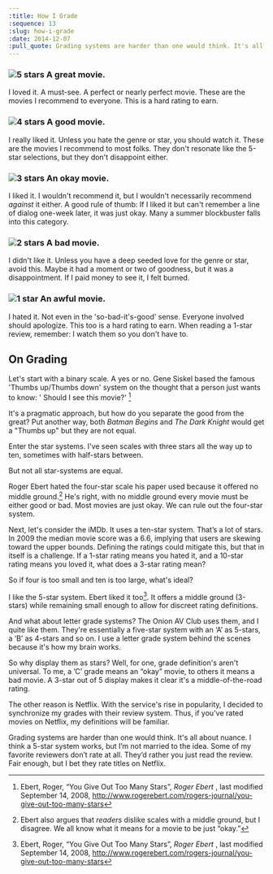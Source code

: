 ```yaml
---
:title: How I Grade
:sequence: 13
:slug: how-i-grade
:date: 2014-12-07
:pull_quote: Grading systems are harder than one would think. It's all about nuance. I think 5 stars works, but I’m not married to the idea.
---
```


### ![5 stars](5-stars.svg) A great movie. ###
I loved it. A must-see. A perfect or nearly perfect movie. These are the movies I recommend to everyone. This is a hard rating to earn.

### ![4 stars](4-stars.svg) A good movie. ###
I really liked it. Unless you hate the genre or star, you should watch it. These are the movies I recommend to most folks. They don't resonate like the 5-star selections, but they don't disappoint either. 

### ![3 stars](3-stars.svg) An okay movie. ###
I liked it. I wouldn't recommend it, but I wouldn't necessarily recommend _against_ it either. A good rule of thumb: If I liked it but can't remember a line of dialog one-week later, it was just okay. Many a summer blockbuster falls into this category. 

### ![2 stars](2-stars.svg) A bad movie. ###
I didn't like it. Unless you have a deep seeded love for the genre or star, avoid this. Maybe it had a moment or two of goodness, but it was a disappointment. If I paid money to see it, I felt burned.

### ![1 star](1-star.svg) An awful movie. ###
I hated it. Not even in the 'so-bad-it's-good' sense. Everyone involved should apologize. This too is a hard rating to earn. When reading a 1-star review, remember: I watch them so you don't have to.

## On Grading ##

Let's start with a binary scale. A yes or no. Gene Siskel based the famous 'Thumbs up/Thumbs down' system on the thought that a person just wants to know: ' Should I see this movie?' [^1]  

It's a pragmatic approach, but how do you separate the good from the great? Put another way, both _Batman Begins_ and _The Dark Knight_ would get a "Thumbs up" but they are not equal.

Enter the star systems. I've seen scales with three stars all the way up to ten, sometimes with half-stars between. 

But not all star-systems are equal. 

Roger Ebert hated the four-star scale his paper used because it offered no middle ground.[^2] He's right, with no middle ground every movie must be either good or bad. Most movies are just okay. We can rule out the four-star system.

Next, let's consider the iMDb. It uses a ten-star system. That’s a lot of stars. In 2009 the median movie score was a 6.6, implying that users are skewing toward the upper bounds. Defining the ratings could mitigate this, but that in itself is a challenge. If a 1-star rating means you hated it, and a 10-star rating means you loved it, what does a 3-star rating mean? 

So if four is too small and ten is too large, what's ideal?

I like the 5-star system. Ebert liked it too[^1]. It offers a middle ground (3-stars) while remaining small enough to allow for discreet rating definitions. 

And what about letter grade systems? The Onion AV Club uses them, and I quite like them. They're essentially a five-star system with an ‘A’ as 5-stars, a ‘B’ as 4-stars and so on. I use a letter grade system behind the scenes because it's how my brain works. 

So why display them as stars? Well, for one, grade definition's aren't universal. To me, a ’C’ grade means an “okay” movie, to others it means a bad movie. A 3-star out of 5 display makes it clear it's a middle-of-the-road rating.

The other reason is Netflix. With the service's rise in popularity, I decided to synchronize my grades with their review system. Thus, if you've rated movies on Netflix, my definitions will be familiar. 

Grading systems are harder than one would think. It's all about nuance. I think a 5-star system works, but I’m not married to the idea. Some of my favorite reviewers don’t rate at all. They’d rather you just read the review. Fair enough, but I bet they rate titles on Netflix.

[^1]: Ebert, Roger, “You Give Out Too Many Stars”, _Roger Ebert_ , last modified September 14, 2008, <http://www.rogerebert.com/rogers-journal/you-give-out-too-many-stars>

[^2]: Ebert also argues that _readers_ dislike scales with a middle ground, but I disagree. We all know what it means for a movie to be just “okay.”